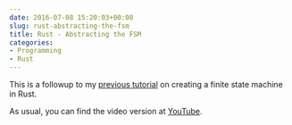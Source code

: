 ```yaml
---
date: 2016-07-08 15:20:03+00:00
slug: rust-abstracting-the-fsm
title: Rust - Abstracting the FSM
categories:
- Programming
- Rust
---
```


This is a followup to my [previous tutorial](/post/2016/07/06/rust-using-enums-and-match-expressionsstatements/) on creating a finite state machine in Rust.

As usual, you can find the video version at [YouTube](https://youtu.be/b8slVcXtg3k).

<script src="https://gist.github.com/leotindall/34fb1a452f2e9a1bc29ff61587c2ecac.js"></script>
